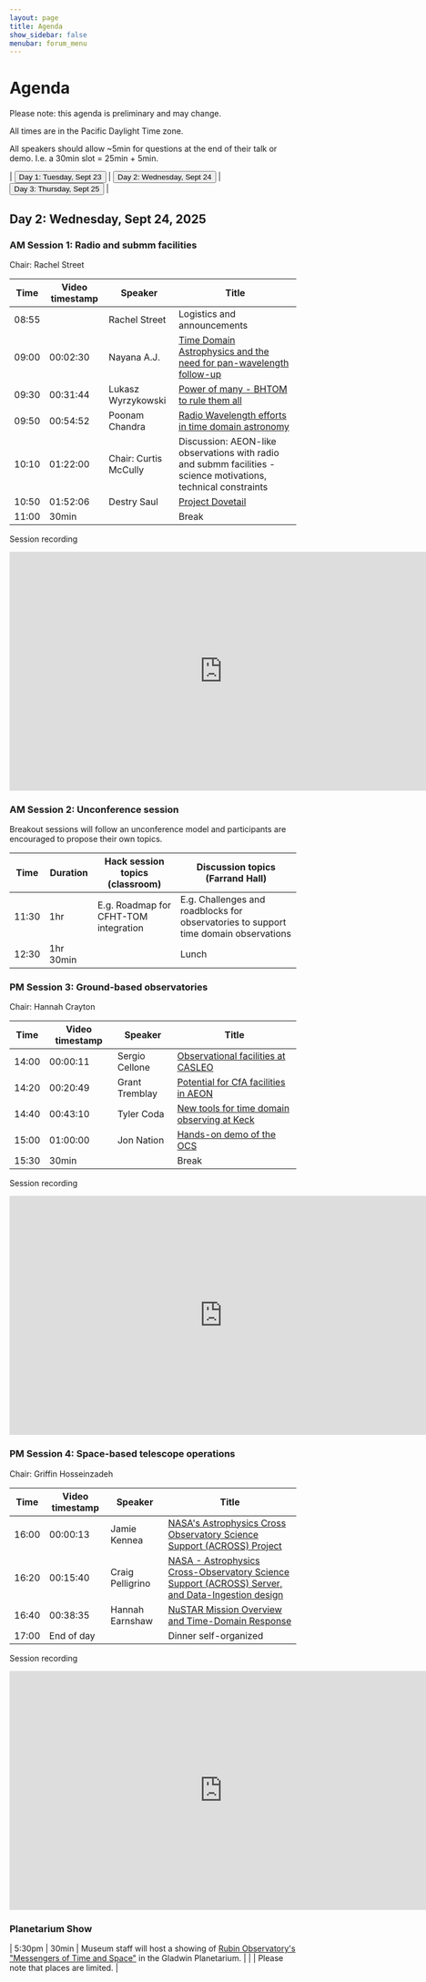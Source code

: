 ```yaml
---
layout: page
title: Agenda
show_sidebar: false
menubar: forum_menu
---
```


# Agenda
Please note: this agenda is preliminary and may change.

All times are in the Pacific Daylight Time zone.  

All speakers should allow ~5min for questions at the end of their talk or demo.  I.e. a 30min slot = 25min + 5min. 

| <a href="/observatories_forum/agenda/"><button type="button">Day 1: Tuesday, Sept 23</button></a> | <a href="/observatories_forum/agenda2/"><button type="button">Day 2: Wednesday, Sept 24</button></a> | <a href="/observatories_forum/agenda3/"><button type="button">Day 3: Thursday, Sept 25</button></a> |

## Day 2: Wednesday, Sept 24, 2025
### AM Session 1: Radio and submm facilities
Chair: Rachel Street

| Time   | Video timestamp | Speaker                | Title                                                                                                                                                           |
|--------|-----------------|------------------------|-----------------------------------------------------------------------------------------------------------------------------------------------------------------|
| 08:55	 | 	               | Rachel Street	         | Logistics and announcements				                                                                                                                                 |	
| 09:00	 | 00:02:30	       | Nayana A.J.            | [Time Domain Astrophysics and the need for pan-wavelength follow-up](https://drive.google.com/file/d/1WXPShNCP-MQoBuZs2B7CuNHSHjOD1KZ5/view?usp=drive_link)				 |
| 09:30	 | 00:31:44	       | Lukasz Wyrzykowski	    | [Power of many - BHTOM to rule them all](https://drive.google.com/file/d/1eUzw-1juYeKWn8kpEi6DmdTAsd2mdUDa/view?usp=drive_link)	                                |	
| 09:50	 | 00:54:52	       | Poonam Chandra	        | [Radio Wavelength efforts in time domain astronomy](https://drive.google.com/file/d/1lEr7gbOq3PDRuW3tewC7skomWHRArPuQ/view?usp=drive_link)			                   |		
| 10:10	 | 01:22:00	       | Chair: Curtis McCully	 | Discussion: AEON-like observations with radio and submm facilities - science motivations, technical constraints			                                              |
| 10:50  | 01:52:06        | Destry Saul           | [Project Dovetail](https://drive.google.com/file/d/19-TEeB9iwUUtseGilk1hYW8EmJ6ey9jE/view?usp=drive_link)                                                       |
| 11:00	 | 30min	          |                        | Break					                                                                                                                                                      |

Session recording
<iframe width="747" height="420" src="https://www.youtube.com/embed/dQMESuXEtOs" title="Observatories Forum 2025 Day2 Session1" frameborder="0" allow="accelerometer; autoplay; clipboard-write; encrypted-media; gyroscope; picture-in-picture; web-share" referrerpolicy="strict-origin-when-cross-origin" allowfullscreen></iframe>

### AM Session 2: Unconference session
Breakout sessions will follow an unconference model and participants are encouraged to propose their own topics.

| Time  | Duration | Hack session topics (classroom)        | Discussion topics (Farrand Hall)	                                                     |
|-------| -------- |----------------------------------------|---------------------------------------------------------------------------------------|
| 11:30	| 1hr 		| E.g. Roadmap for CFHT-TOM integration	 | E.g. Challenges and roadblocks for observatories to support time domain observations	 |
| 12:30	| 1hr 30min	|                                        | Lunch		                                                                               |

### PM Session 3: Ground-based observatories					
Chair: Hannah Crayton

| Time  | Video timestamp | Speaker | Title                                                                                                                                  |
|-------|-----------------| ------- |----------------------------------------------------------------------------------------------------------------------------------------|
| 14:00	| 00:00:11        | Sergio Cellone	| [Observational facilities at CASLEO](https://drive.google.com/file/d/10w7MeDdMOglyQYdBxZbMZT8Z5_ujGEfW/view?usp=drive_link)		          |			
| 14:20	| 00:20:49	       | Grant Tremblay	| [Potential for CfA facilities in AEON](https://drive.google.com/file/d/1EDLu4deBFeJkni8U5RM-PtY9QSdUnS3y/view?usp=drive_link)		        |
| 14:40	| 00:43:10	       | Tyler Coda	    | [New tools for time domain observing at Keck](https://drive.google.com/file/d/1_7NFXhEfMO4mXA3j98VOx_2MYpOtEjA2/view?usp=drive_link)		 |
| 15:00	| 01:00:00        | Jon Nation	    | [Hands-on demo of the OCS](https://docs.google.com/presentation/d/1MXM-5vWigFQUDnk-jPAJa4-hDO26p2WBtOkNelSDvXc/edit?usp=drive_link)			 |		
| 15:30	| 30min	          |   | Break						                                                                                                                            |

Session recording
<iframe width="747" height="420" src="https://www.youtube.com/embed/S5ah_446bmk" title="Observatories Forum 2025: Day2, Session3" frameborder="0" allow="accelerometer; autoplay; clipboard-write; encrypted-media; gyroscope; picture-in-picture; web-share" referrerpolicy="strict-origin-when-cross-origin" allowfullscreen></iframe>

### PM Session 4: Space-based telescope operations							
Chair: Griffin Hosseinzadeh

| Time  | Video timestamp | Speaker | Title                                                                                                                                                                                                                                           |
|-------|-----------------| ------- |-------------------------------------------------------------------------------------------------------------------------------------------------------------------------------------------------------------------------------------------------|
| 16:00	| 00:00:13	       | Jamie Kennea	| [NASA's Astrophysics Cross Observatory Science Support (ACROSS) Project](https://drive.google.com/file/d/1UhQ4kXyOANvvPAhJ_gPJDqce5rNLdRDh/view?usp=drive_link) 		                                                                              |			
| 16:20	| 00:15:40	       | Craig Pelligrino	| [NASA - Astrophysics Cross-Observatory Science Support (ACROSS) Server, and Data-Ingestion design](https://docs.google.com/presentation/d/1hjkCrMS_W9V_UgEZwUuUyD0s-jfq4yjh/edit?usp=drive_link&ouid=116755335466254621154&rtpof=true&sd=true)	 |			
| 16:40	| 00:38:35        | Hannah Earnshaw	| [NuSTAR Mission Overview and Time-Domain Response](https://drive.google.com/file/d/1uFlufBHE_BiOWfnZXUVyFgnIlblz7tAZ/view?usp=drive_link)			                                                                                                    |		
| 17:00	| End of day      | | Dinner self-organized		                                                                                                                                                                                                                         |

Session recording
<iframe width="747" height="420" src="https://www.youtube.com/embed/JcXzbxPJGb4" title="Observatories Forum 2025: Day2, Session4" frameborder="0" allow="accelerometer; autoplay; clipboard-write; encrypted-media; gyroscope; picture-in-picture; web-share" referrerpolicy="strict-origin-when-cross-origin" allowfullscreen></iframe>

### Planetarium Show

| 5:30pm  | 30min | Museum staff will host a showing of [Rubin Observatory's "Messengers of Time and Space"](https://noirlab.edu/public/products/planetarium-shows/planetarium-show006/#:~:text=Messengers%20of%20Time%20and%20Space%20is%20a%20fulldome%20planetarium%20show,domain%20and%20multi%2Dmessenger%20observations.) in the Gladwin Planetarium. 
|         |       | Please note that places are limited. |
